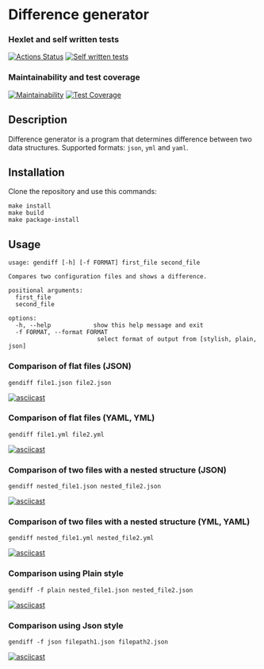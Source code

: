 # Difference generator


### Hexlet and self written tests
[![Actions Status](https://github.com/Cherund/python-project-50/actions/workflows/hexlet-check.yml/badge.svg)](https://github.com/Cherund/python-project-50/actions)
[![Self written tests](https://github.com/Cherund/python-project-50/actions/workflows/diff-check.yml/badge.svg)](https://github.com/Cherund/python-project-50/actions/workflows/diff-check.yml)

### Maintainability and test coverage
[![Maintainability](https://api.codeclimate.com/v1/badges/5e796ed120db98e38c50/maintainability)](https://codeclimate.com/github/Cherund/python-project-50/maintainability)
[![Test Coverage](https://api.codeclimate.com/v1/badges/5e796ed120db98e38c50/test_coverage)](https://codeclimate.com/github/Cherund/python-project-50/test_coverage)

## Description


Difference generator is a program that determines difference between two data structures.
Supported formats:  ```json```, ```yml``` and ```yaml```.


## Installation


Clone the repository and use this commands:

```
make install
make build
make package-install
```

## Usage
```
usage: gendiff [-h] [-f FORMAT] first_file second_file

Compares two configuration files and shows a difference.

positional arguments:
  first_file
  second_file

options:
  -h, --help            show this help message and exit
  -f FORMAT, --format FORMAT
                         select format of output from [stylish, plain, json]
```

### Comparison of flat files (JSON)

`gendiff file1.json file2.json`

[![asciicast](https://asciinema.org/a/631993.svg)](https://asciinema.org/a/631993)

### Comparison of flat files (YAML, YML)

`gendiff file1.yml file2.yml`

[![asciicast](https://asciinema.org/a/631994.svg)](https://asciinema.org/a/631994)

### Comparison of two files with a nested structure (JSON)

`gendiff nested_file1.json nested_file2.json`

[![asciicast](https://asciinema.org/a/631995.svg)](https://asciinema.org/a/631995)

### Comparison of two files with a nested structure (YML, YAML)

`gendiff nested_file1.yml nested_file2.yml`

[![asciicast](https://asciinema.org/a/631997.svg)](https://asciinema.org/a/631997)

### Comparison using Plain style

`gendiff -f plain nested_file1.json nested_file2.json`

[![asciicast](https://asciinema.org/a/631998.svg)](https://asciinema.org/a/631998)

### Comparison using Json style

`gendiff -f json filepath1.json filepath2.json`

[![asciicast](https://asciinema.org/a/631999.svg)](https://asciinema.org/a/631999)
